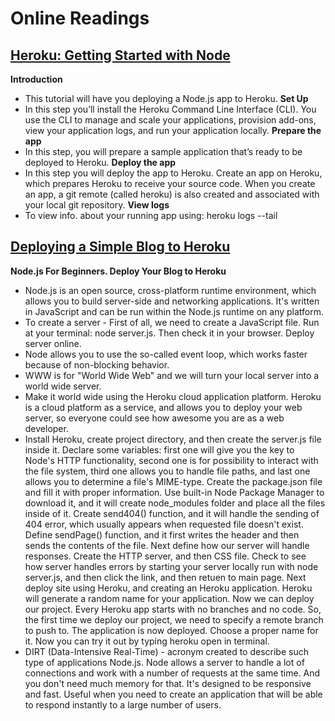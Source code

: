 # Online Readings

## [Heroku: Getting Started with Node](https://devcenter.heroku.com/articles/getting-started-with-nodejs#introduction)
**Introduction**
* This tutorial will have you deploying a Node.js app to Heroku.
**Set Up**
* In this step you’ll install the Heroku Command Line Interface (CLI). You use the CLI to manage and scale your applications, provision add-ons, view your application logs, and run your application locally.
**Prepare the app**
* In this step, you will prepare a sample application that’s ready to be deployed to Heroku.
**Deploy the app**
* In this step you will deploy the app to Heroku. Create an app on Heroku, which prepares Heroku to receive your source code. When you create an app, a git remote (called heroku) is also created and associated with your local git repository.
**View logs**
* To view info. about your running app using: heroku logs --tail 

## [Deploying a Simple Blog to Heroku](https://howtonode.org/deploy-blog-to-heroku)
**Node.js For Beginners. Deploy Your Blog to Heroku**
* Node.js is an open source, cross-platform runtime environment, which allows you to build server-side and networking applications. It's written in JavaScript and can be run within the Node.js runtime on any platform. 
* To create a server - First of all, we need to create a JavaScript file. Run at your terminal: node server.js. Then check it in your browser. Deploy server online. 
* Node allows you to use the so-called event loop, which works faster because of non-blocking behavior.
* WWW is for "World Wide Web" and we will turn your local server into a world wide server. 
* Make it world wide using the Heroku cloud application platform. Heroku is a cloud platform as a service, and allows you to deploy your web server, so everyone could see how awesome you are as a web developer. 
* Install Heroku, create project directory, and then create the server.js file inside it. Declare some variables: first one will give you the key to Node's HTTP functionality, second one is for possibility to interact with the file system, third one allows you to handle file paths, and last one allows you to determine a file's MIME-type. Create the package.json file and fill it with proper information. Use built-in Node Package Manager to download it, and it will create node_modules folder and place all the files inside of it. Create send404() function, and it will handle the sending of 404 error, which usually appears when requested file doesn't exist. Define sendPage() function, and it first writes the header and then sends the contents of the file. Next define how our server will handle responses. Create the HTTP server, and then CSS file. Check to see how server handles errors by starting your server locally run with node server.js, and then click the link, and then retuen to main page. Next deploy site using Heroku, and creating an Heroku application. Heroku will generate a random name for your application. Now we can deploy our project. Every Heroku app starts with no branches and no code. So, the first time we deploy our project, we need to specify a remote branch to push to. The application is now deployed. Choose a proper name for it. Now you can try it out by typing heroku open in terminal.
* DIRT (Data-Intensive Real-Time) - acronym created to describe such type of applications Node.js. Node allows a server to handle a lot of connections and work with a number of requests at the same time. And you don't need much memory for that. It's designed to be responsive and fast. Useful when you need to create an application that will be able to respond instantly to a large number of users.